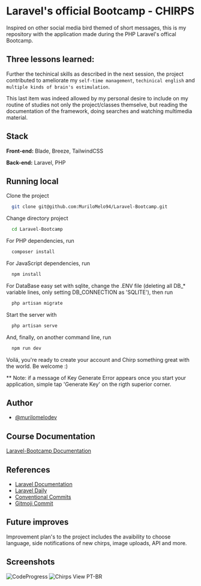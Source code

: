 
# Laravel's official Bootcamp - CHIRPS

Inspired on other social media bird themed of short messages, this is my repository with the application made during the PHP Laravel's offical Bootcamp.


## Three lessons learned:

Further the techinical skills as described in the next session, the project contributed to ameliorate my `self-time management`, `techinical english` and `multiple kinds of brain's estimulation`.

This last item was indeed allowed by my personal desire to include on my routine of studies not only the project/classes themselve, but reading the documentation of the framework, doing searches and watching multimedia material.


## Stack

**Front-end:** Blade, Breeze, TailwindCSS

**Back-end:** Laravel, PHP


## Running local

Clone the project

```bash
  git clone git@github.com:MuriloMelo94/Laravel-Bootcamp.git
```

Change directory project

```bash
  cd Laravel-Bootcamp
```

For PHP dependencies, run

```bash
  composer install
```

For JavaScript dependencies, run

```bash
  npm install
```

For DataBase easy set with sqlite, change the .ENV file (deleting all DB_* variable lines, only setting DB_CONNECTION as 'SQLITE'), then run

```bash
  php artisan migrate
```

Start the server with

```bash
  php artisan serve
```

And, finally, on another command line, run

```bash
  npm run dev
```

Voilá, you're ready to create your account and Chirp something great with the world. Be welcome :)

** Note: if a message of Key Generate Error appears once you start your application, simple tap 'Generate Key' on the rigth superior corner.


## Author

- [@murilomelodev](https://www.linkedin.com/in/murilomelodev/)


## Course Documentation

[Laravel-Bootcamp Documentation](https://bootcamp.laravel.com/)


## References

 - [Laravel Documentation](https://laravel.com/docs/10.x)
 - [Laravel Daily](https://laraveldaily.com/)
 - [Conventional Commits](https://www.conventionalcommits.org/en/v1.0.0/)
 - [Gitmoji Commit](https://gitmoji.dev/)


## Future improves

Improvement plan's to the project includes the avaibility to choose language, side notifications of new chirps, image uploads, API and more.


## Screenshots

![CodeProgress](https://github.com/MuriloMelo94/Laravel-Bootcamp/assets/80219103/c4cb176e-ab28-4cb9-8a1b-25c2cb04c8ce)
![Chirps View PT-BR](https://github.com/MuriloMelo94/Laravel-Bootcamp/assets/80219103/89efab26-2298-44ea-b4dc-4b93cbea3785)

